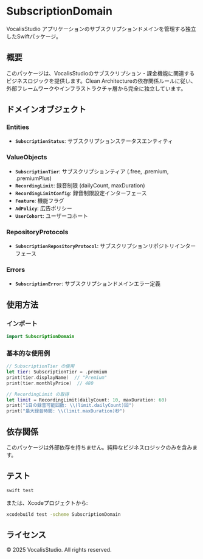 # SubscriptionDomain

VocalisStudio アプリケーションのサブスクリプションドメインを管理する独立したSwiftパッケージ。

## 概要

このパッケージは、VocalisStudioのサブスクリプション・課金機能に関連するビジネスロジックを提供します。Clean Architectureの依存関係ルールに従い、外部フレームワークやインフラストラクチャ層から完全に独立しています。

## ドメインオブジェクト

### Entities
- **`SubscriptionStatus`**: サブスクリプションステータスエンティティ

### ValueObjects
- **`SubscriptionTier`**: サブスクリプションティア (.free, .premium, .premiumPlus)
- **`RecordingLimit`**: 録音制限 (dailyCount, maxDuration)
- **`RecordingLimitConfig`**: 録音制限設定インターフェース
- **`Feature`**: 機能フラグ
- **`AdPolicy`**: 広告ポリシー
- **`UserCohort`**: ユーザーコホート

### RepositoryProtocols
- **`SubscriptionRepositoryProtocol`**: サブスクリプションリポジトリインターフェース

### Errors
- **`SubscriptionError`**: サブスクリプションドメインエラー定義

## 使用方法

### インポート

```swift
import SubscriptionDomain
```

### 基本的な使用例

```swift
// SubscriptionTier の使用
let tier: SubscriptionTier = .premium
print(tier.displayName)  // "Premium"
print(tier.monthlyPrice)  // 480

// RecordingLimit の取得
let limit = RecordingLimit(dailyCount: 10, maxDuration: 60)
print("1日の録音可能回数: \\(limit.dailyCount)回")
print("最大録音時間: \\(limit.maxDuration)秒")
```

## 依存関係

このパッケージは外部依存を持ちません。純粋なビジネスロジックのみを含みます。

## テスト

```bash
swift test
```

または、Xcodeプロジェクトから:

```bash
xcodebuild test -scheme SubscriptionDomain
```

## ライセンス

© 2025 VocalisStudio. All rights reserved.
